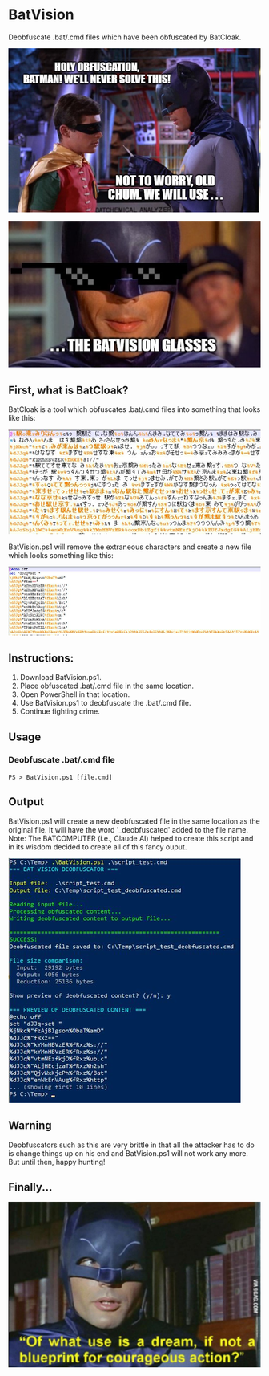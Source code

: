 # BatVision
Deobfuscate .bat/.cmd files which have been obfuscated by BatCloak.

![screenshot](BatPics/batman_01.jpg)

![screenshot](BatPics/BatVision.jpg)

## First, what is BatCloak?
BatCloak is a tool which obfuscates .bat/.cmd files into something that looks like this:

![screenshot](BatPics/Obfuscated.JPG)

BatVision.ps1 will remove the extraneous characters and create a new file which looks something like this:

![screenshot](BatPics/Deobfuscated.JPG)

## Instructions:

1. Download BatVision.ps1.
2. Place obfuscated .bat/.cmd file in the same location.
3. Open PowerShell in that location.
4. Use BatVision.ps1 to deobfuscate the .bat/.cmd file.
5. Continue fighting crime.

## Usage
### Deobfuscate .bat/.cmd file
```
PS > BatVision.ps1 [file.cmd]
```

## Output
BatVision.ps1 will create a new deobfuscated file in the same location as the original file. It will have the word '_deobfuscated' added to the file name.
Note: The BATCOMPUTER (i.e., Claude AI) helped to create this script and in its wisdom decided to create all of this fancy ouput. 

![screenshot](BatPics/output.JPG)

## Warning
Deobfuscators such as this are very brittle in that all the attacker has to do is change things up on his end and BatVision.ps1 will not work any more. But until then, happy hunting!

## Finally...

![screenshot](BatPics/batquote.JPG)
